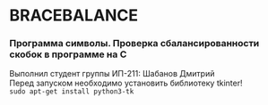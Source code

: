 # BRACEBALANCE
### Программа символы. Проверка сбалансированности скобок в программе на С
Выполнил студент группы ИП-211: Шабанов Дмитрий<br>
Перед запуском необходимо установить библиотеку tkinter!<br>
`sudo apt-get install python3-tk`